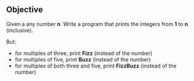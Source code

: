 ## Objective

Given a any number **n**.
Write a program that prints the integers from   **1**   to   **n**   (inclusive).

But:

   * for multiples of three,   print   **Fizz**   (instead of the number)
   * for multiples of five, print **Buzz**   (instead of the number)
   * for multiples of both three and five,   print   **FizzBuzz**     (instead of the number) 
